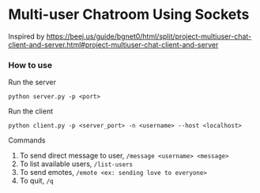 # Multi-user Chatroom Using Sockets

Inspired by https://beej.us/guide/bgnet0/html/split/project-multiuser-chat-client-and-server.html#project-multiuser-chat-client-and-server

### How to use

Run the server

`python server.py -p <port>`

Run the client

`python client.py -p <server_port> -n <username> --host <localhost>`

Commands

1. To send direct message to user, `/message <username> <message>`
2. To list available users, `/list-users`
3. To send emotes, `/emote <ex: sending love to everyone>`
4. To quit, `/q`
